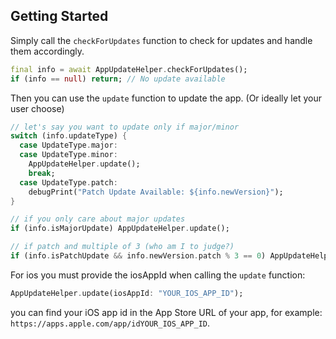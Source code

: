 <!-- 
dart format .
flutter pub publish --dry-run
-->

## Getting Started


Simply call the `checkForUpdates` function to check for updates and handle them accordingly.

```dart
final info = await AppUpdateHelper.checkForUpdates();
if (info == null) return; // No update available
```

Then you can use the `update` function to update the app. (Or ideally let your user choose)

```dart
// let's say you want to update only if major/minor
switch (info.updateType) {
  case UpdateType.major:
  case UpdateType.minor:
    AppUpdateHelper.update();
    break;
  case UpdateType.patch:
    debugPrint("Patch Update Available: ${info.newVersion}");
}

// if you only care about major updates
if (info.isMajorUpdate) AppUpdateHelper.update();

// if patch and multiple of 3 (who am I to judge?)
if (info.isPatchUpdate && info.newVersion.patch % 3 == 0) AppUpdateHelper.update();
```

For ios you must provide the iosAppId when calling the `update` function:

```dart
AppUpdateHelper.update(iosAppId: "YOUR_IOS_APP_ID");
```

you can find your iOS app id in the App Store URL of your app, for example: `https://apps.apple.com/app/idYOUR_IOS_APP_ID`.
